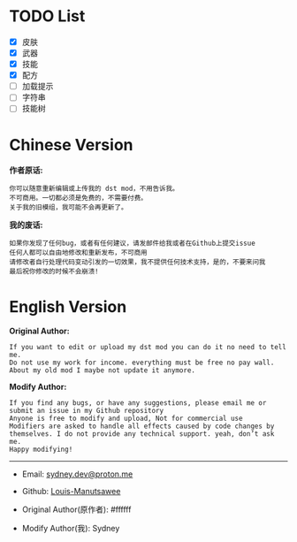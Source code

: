 # TODO List
- [x] 皮肤
- [x] 武器
- [x] 技能
- [x] 配方
- [ ] 加载提示
- [ ] 字符串
- [ ] 技能树

# Chinese Version

**作者原话:**

    你可以随意重新编辑或上传我的 dst mod，不用告诉我。
    不可商用。一切都必须是免费的，不需要付费。
    关于我的旧模组，我可能不会再更新了。

**我的废话:**

    如果你发现了任何bug，或者有任何建议，请发邮件给我或者在Github上提交issue
    任何人都可以自由地修改和重新发布，不可商用
    请修改者自行处理代码变动引发的一切效果，我不提供任何技术支持，是的，不要来问我
    最后祝你修改的时候不会崩溃!

# English Version

**Original Author:**

    If you want to edit or upload my dst mod you can do it no need to tell me.
    Do not use my work for income. everything must be free no pay wall.
    About my old mod I maybe not update it anymore.

**Modify Author:**

    If you find any bugs, or have any suggestions, please email me or submit an issue in my Github repository
    Anyone is free to modify and upload, Not for commercial use
    Modifiers are asked to handle all effects caused by code changes by themselves. I do not provide any technical support. yeah, don’t ask me.
    Happy modifying!

***

* Email: sydney.dev@proton.me
* Github: [Louis-Manutsawee](https://github.com/Manutsawee/Louis-Manutsawee)

* Original Author(原作者): #ffffff
* Modify Author(我): Sydney
